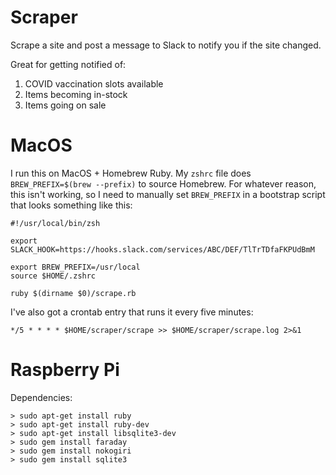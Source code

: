 # Scraper

Scrape a site and post a message to Slack to notify you if the site changed.

Great for getting notified of:
1. COVID vaccination slots available
1. Items becoming in-stock
1. Items going on sale

# MacOS

I run this on MacOS + Homebrew Ruby. My `zshrc` file does `BREW_PREFIX=$(brew --prefix)` to source Homebrew. For whatever reason, this isn't working, so I need to manually set `BREW_PREFIX` in a bootstrap script that looks something like this:

```
#!/usr/local/bin/zsh

export SLACK_HOOK=https://hooks.slack.com/services/ABC/DEF/TlTrTDfaFKPUdBmM

export BREW_PREFIX=/usr/local
source $HOME/.zshrc

ruby $(dirname $0)/scrape.rb
```

I've also got a crontab entry that runs it every five minutes:

`*/5 * * * * $HOME/scraper/scrape >> $HOME/scraper/scrape.log 2>&1`

# Raspberry Pi

Dependencies:

```
> sudo apt-get install ruby
> sudo apt-get install ruby-dev
> sudo apt-get install libsqlite3-dev
> sudo gem install faraday
> sudo gem install nokogiri
> sudo gem install sqlite3
```
